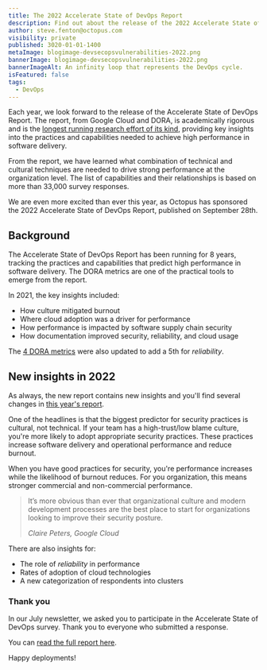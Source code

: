 ```yaml
---
title: The 2022 Accelerate State of DevOps Report
description: Find out about the release of the 2022 Accelerate State of DevOps report. 
author: steve.fenton@octopus.com
visibility: private
published: 3020-01-01-1400
metaImage: blogimage-devsecopsvulnerabilities-2022.png
bannerImage: blogimage-devsecopsvulnerabilities-2022.png
bannerImageAlt: An infinity loop that represents the DevOps cycle.
isFeatured: false
tags:
  - DevOps
---
```


Each year, we look forward to the release of the Accelerate State of DevOps Report. The report, from Google Cloud and DORA, is academically rigorous and is the [longest running research effort of its kind](https://www.devops-research.com/research.html), providing key insights into the practices and capabilities needed to achieve high performance in software delivery.

From the report, we have learned what combination of technical and cultural techniques are needed to drive strong performance at the organization level. The list of capabilities and their relationships is based on more than 33,000 survey responses.

We are even more excited than ever this year, as Octopus has sponsored the 2022 Accelerate State of DevOps Report, published on September 28th.

## Background

The Accelerate State of DevOps Report has been running for 8 years, tracking the practices and capabilities that predict high performance in software delivery. The DORA metrics are one of the practical tools to emerge from the report.

In 2021, the key insights included:

- How culture mitigated burnout
- Where cloud adoption was a driver for performance
- How performance is impacted by software supply chain security
- How documentation improved security, reliability, and cloud usage

The [4 DORA metrics](https://octopus.com/blog/dora-metrics-devops-business-outcomes) were also updated to add a 5th for _reliability_.

## New insights in 2022

As always, the new report contains new insights and you'll find several changes in [this year's report](https://cloud.google.com/devops/state-of-devops/).

One of the headlines is that the biggest predictor for security practices is cultural, not technical. If your team has a high-trust/low blame culture, you're more likely to adopt appropriate security practices. These practices increase software delivery and operational performance and reduce burnout.

When you have good practices for security, you're performance increases while the likelihood of burnout reduces. For you organization, this means stronger commercial and non-commercial performance.

> It’s more obvious than ever that organizational culture 
> and modern development processes are the best place to start for 
> organizations looking to improve their security posture.
> 
> <cite>Claire Peters, Google Cloud</cite>

There are also insights for:

- The role of _reliability_ in performance
- Rates of adoption of cloud technologies
- A new categorization of respondents into clusters

### Thank you

In our July newsletter, we asked you to participate in the Accelerate State of DevOps survey. Thank you to everyone who submitted a response.

You can [read the full report here](https://cloud.google.com/devops/state-of-devops/).

Happy deployments!
